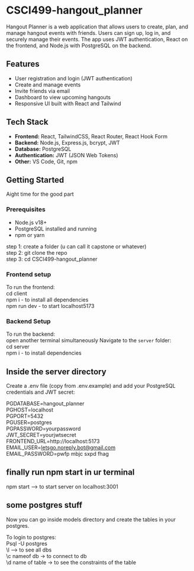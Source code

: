 # CSCI499-hangout_planner
Hangout Planner is a web application that allows users to create, plan, and manage hangout events with friends. Users can sign up, log in, and securely manage their events. The app uses JWT authentication, React on the frontend, and Node.js with PostgreSQL on the backend.
## Features
- User registration and login (JWT authentication)
- Create and manage events
- Invite friends via email
- Dashboard to view upcoming hangouts
- Responsive UI built with React and Tailwind
## Tech Stack
- **Frontend:** React, TailwindCSS, React Router, React Hook Form
- **Backend:** Node.js, Express.js, bcrypt, JWT
- **Database:** PostgreSQL
- **Authentication:** JWT (JSON Web Tokens)
- **Other:** VS Code, Git, npm
## Getting Started
Aight time for the good part 

### Prerequisites
- Node.js v18+ 
- PostgreSQL installed and running
- npm or yarn

step 1: create a folder (u can call it capstone or whatever)  
step 2: git clone the repo  
step 3: cd CSCI499-hangout_planner  

### Frontend setup
To run the frontend:  
cd client  
npm i - to install all dependencies  
npm run dev  - to start localhost5173  
### Backend Setup
To run the backend:  
open another terminal simultaneously 
Navigate to the `server` folder:  
cd server  
npm i - to install dependencies  

## Inside the server directory 
Create a .env file (copy from .env.example) and add your PostgreSQL credentials and JWT secret: 

PGDATABASE=hangout_planner  
PGHOST=localhost  
PGPORT=5432  
PGUSER=postgres  
PGPASSWORD=yourpassword  
JWT_SECRET=yourjwtsecret  
FRONTEND_URL=http://localhost:5173  
EMAIL_USER=letsgo.noreply.bot@gmail.com  
EMAIL_PASSWORD=pwfp mbjc sxpd fhag  

## finally run npm start in ur terminal
npm start --> to start server on localhost:3001

## some postgres stuff
Now you can go inside models directory and create the tables in your postgres.

To login to postgres:  
Psql -U postgres  
\l —> to see all dbs  
\c nameof db → to connect to db  
\d  name of table -> to see the constraints of the table
